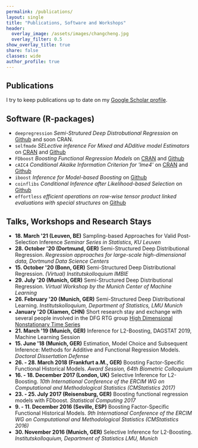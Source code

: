 ```yaml
---
permalink: /publications/
layout: single
title: "Publications, Software and Workshops"
header:
  overlay_image: /assets/images/changcheng.jpg
  overlay_filter: 0.5
show_overlay_title: true
share: false
classes: wide
author_profile: true  
---
```


Publications
---------------

I try to keep publications up to date on my [Google Scholar profile](https://scholar.google.de/citations?user=_DYguksAAAAJ).


Software (R-packages)
---------------

+ `deepregression` *Semi-Strutured Deep Distrobutional Regression* on [Github](https://github.com/davidruegamer/deepregression/) and soon CRAN.
+ `selfmade`  *SELective inference For Mixed and ADditive model Estimators* on [CRAN](https://cran.r-project.org/web/packages/selfmade/index.html) and [Github](https://github.com/davidruegamer/selfmade/)
+ `FDboost`  *Boosting Functional Regression Models* on [CRAN](https://cran.r-project.org/web/packages/FDboost/index.html) and [Github](https://github.com/boost-R/FDboost)
+ `cAIC4`  *Conditional Akaike Information Criterion for 'lme4'* on [CRAN](https://cran.r-project.org/web/packages/cAIC4/index.html) and [Github](https://github.com/davidruegamer/cAIC4dev)
+ `iboost`  *Inference for Model-based Boosting* on [Github](https://github.com/davidruegamer/iboost)
+ `coinflibs`  *Conditional Inference after Likelihood-based Selection* on [Github](https://github.com/davidruegamer/coinflibs)
+ `effortless`  *efficient operations on row-wise tensor product linked evaluations with special structures* on [Github](https://github.com/davidruegamer/effortless)



Talks, Workshops and Research Stays
---------------

+ __18. March '21 (Leuven, BE)__ Sampling-based Approaches for Valid Post-Selection Inference *Seminar Series in Statistics, KU Leuven*
+ __28. October '20 (Dortmund, GER)__ Semi-Structured Deep Distributional Regression. *Regression approaches for large-scale high-dimensional data, Dortmund Data Science Centers*
+ __15. October '20 (Bonn, GER)__ Semi-Structured Deep Distributional Regression. *(Virtual) Institutskolloquium IMBIE*
+ __29. July '20 (Munich, GER)__ Semi-Structured Deep Distributional Regression. *Virtual Workshop by the Munich Center of Machine Learning*
+ __26. February '20 (Munich, GER)__ Semi-Structured Deep Distributional Learning. *Institutskolloquium, Department of Statistics, LMU Munich*
+ __January '20 (Xiamen, CHN)__ Short research stay and exchange with several people involved in the DFG RTG group [High Dimensional Nonstationary Time Series](https://www.wiwi.hu-berlin.de/de/forschung/irtg/)  
+ __21. March '19 (Munich, GER)__ Inference for L2-Boosting, DAGSTAT 2019, Machine Learning Session
+ __15. June '18 (Munich, GER)__ Estimation, Model Choice and Subsequent Inference: Methods for Additive and Functional Regression Models. *Doctoral Dissertation Defense*
+ __26. - 28. March 2018 (Frankfurt a.M., GER)__ Boosting Factor-Specific Functional Historical Models. *Award Session, 64th Biometric Colloquium*
+ __16. - 18. December 2017 (London, UK)__ Selective Inference for L2-Boosting. *10th International Conference of the ERCIM WG on Computational and Methodological Statistics (CMStatistics 2017)*
+ __23. - 25. July 2017 (Reisensburg, GER)__ Boosting functional regression models with FDboost. *Statistical Computing 2017*
+ __9. - 11. December 2016 (Seville, ESP)__ Boosting Factor-Specific Functional Historical Models. *9th International Conference of the ERCIM WG on Computational and Methodological Statistics (CMStatistics 2016)*
+ __30. November 2016 (Munich, GER)__ Selective Inference for L2-Boosting. *Institutskolloquium, Department of Statistics LMU, Munich*

